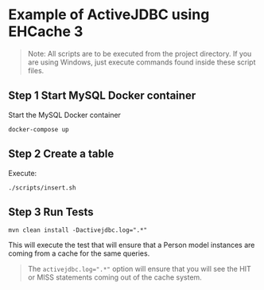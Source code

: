 # Example of ActiveJDBC using EHCache 3


> Note: All scripts are to be executed from the project directory. If you are using Windows, 
> just execute commands found inside these script files.

## Step 1 Start MySQL Docker container

Start the MySQL Docker container

```
docker-compose up
```

## Step 2 Create a table 

Execute: 

```
./scripts/insert.sh
```
## Step 3 Run Tests

```
mvn clean install -Dactivejdbc.log=".*"
```

This will execute the test that will ensure that a Person model instances are coming from
a cache for the same queries.

> The `activejdbc.log=".*"` option will ensure that you will see the HIT or MISS statements 
coming out of the cache system.




